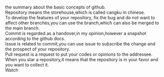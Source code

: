 the summary about the basic concepts of github.       
Repository means the storehouse,which is called cangku in chinese.       
To develop the features of your repository, fix the bug and do not want to affect other branches,you can use the branch,which can also be merged to the main branch.      
Commit is regarded as a handover,in my opinion,however a snapshot according to the github docs.      
Issue is related to commit,you can use issue to subscribe the change and the prospect of your repository.      
Pull request is a request to put your codes or opinions to the addressee.     
When you star a repository,it means that the repository is in your favor and you want to collect it.      
Watch 


